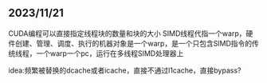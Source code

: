 ## 2023/11/21
CUDA编程可以直接指定线程块的数量和块的大小 
SIMD线程代指一个warp，硬件创建、管理、调度、执行的机器对象是一个warp，是一个只包含SIMD指令的传统线程，一个warp一个pc，运行在多线程SIMD处理器上

idea:频繁被替换的dcache或者icache，直接不通过l1cache，直接bypass?